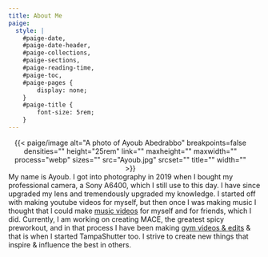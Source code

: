 ```yaml
---
title: About Me
paige:
  style: |
    #paige-date,
    #paige-date-header,
    #paige-collections,
    #paige-sections,
    #paige-reading-time,
    #paige-toc,
    #paige-pages {
        display: none;
    }
    #paige-title {
        font-size: 5rem;
    }
---
```


<center style="float:left;margin-right:1rem">
{{< paige/image
    alt="A photo of Ayoub Abedrabbo"
    breakpoints=false
    densities=""
    height="25rem"
    link=""
    maxheight=""
    maxwidth=""
    process="webp"
    sizes=""
    src="Ayoub.jpg"
    srcset=""
    title=""
    width="" 
    >}}

</center>

<style>
p.ex1 {
  max-width: auto;
}
</style>

<p class="ex1" > My name is Ayoub. I got into photography in 2019 when I bought my professional camera, a Sony A6400, which I still use to this day. I have since upgraded my lens and tremendously upgraded my knowledge. I started off with making youtube videos for myself, but then once I was making music I thought that I could make <a href="https://www.youtube.com/@pieshelpfuloven2864">music videos</a> for myself and for friends, which I did. Currently, I am working on creating MACE, the greatest spicy preworkout, and in that process I have been making <a href="https://www.instagram.com/gorillagarnish/">gym videos & edits</a> & that is when I started TampaShutter too. I strive to create new things that inspire & influence the best in others.




<!---   {{< paige/image src="Ayoub.jpg" alt="Portrait" height="25rem"   >}}  -->

<!-- <img src="tampashutterwebsite/static/Ayoub.jpg" alt="Portrait" height="25rem" style="float: left; margin-right: 1rem;">
<p style="margin-top: 0;">Ayoub Abedrabbo</p>

-->
